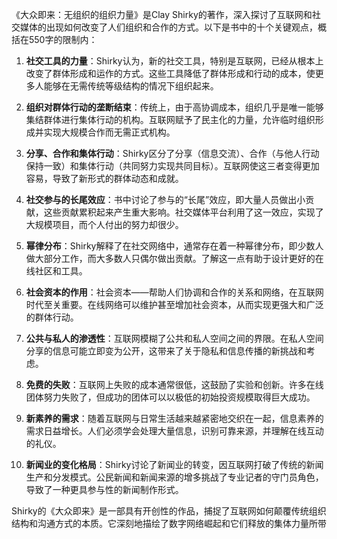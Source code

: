 《大众即来：无组织的组织力量》是Clay Shirky的著作，深入探讨了互联网和社交媒体的出现如何改变了人们组织和合作的方式。以下是书中的十个关键观点，概括在550字的限制内：

1. **社交工具的力量**：Shirky认为，新的社交工具，特别是互联网，已经从根本上改变了群体形成和运作的方式。这些工具降低了群体形成和行动的成本，使更多人能够在无需传统等级结构的情况下组织起来。

2. **组织对群体行动的垄断结束**：传统上，由于高协调成本，组织几乎是唯一能够集结群体进行集体行动的机构。互联网赋予了民主化的力量，允许临时组织形成并实现大规模合作而无需正式机构。

3. **分享、合作和集体行动**：Shirky区分了分享（信息交流）、合作（与他人行动保持一致）和集体行动（共同努力实现共同目标）。互联网使这三者变得更加容易，导致了新形式的群体动态和成就。

4. **社交参与的长尾效应**：书中讨论了参与的“长尾”效应，即大量人员做出小贡献，这些贡献累积起来产生重大影响。社交媒体平台利用了这一效应，实现了大规模项目，而个人付出的努力却很少。

5. **幂律分布**：Shirky解释了在社交网络中，通常存在着一种幂律分布，即少数人做大部分工作，而大多数人只偶尔做出贡献。了解这一点有助于设计更好的在线社区和工具。

6. **社会资本的作用**：社会资本——帮助人们协调和合作的关系和网络，在互联网时代至关重要。在线网络可以维护甚至增加社会资本，从而实现更强大和广泛的群体行动。

7. **公共与私人的渗透性**：互联网模糊了公共和私人空间之间的界限。在私人空间分享的信息可能立即变为公开，这带来了关于隐私和信息传播的新挑战和考虑。

8. **免费的失败**：互联网上失败的成本通常很低，这鼓励了实验和创新。许多在线团体努力失败了，但成功的团体可以以极低的初始投资规模取得巨大成功。

9. **新素养的需求**：随着互联网与日常生活越来越紧密地交织在一起，信息素养的需求日益增长。人们必须学会处理大量信息，识别可靠来源，并理解在线互动的礼仪。

10. **新闻业的变化格局**：Shirky讨论了新闻业的转变，因互联网打破了传统的新闻生产和分发模式。公民新闻和新闻来源的增多挑战了专业记者的守门员角色，导致了一种更具参与性的新闻制作形式。

Shirky的《大众即来》是一部具有开创性的作品，捕捉了互联网如何颠覆传统组织结构和沟通方式的本质。它深刻地描绘了数字网络崛起和它们释放的集体力量所带